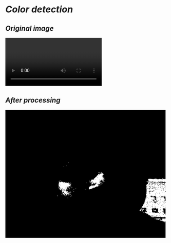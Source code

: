 # _Color detection_ <br>
## _Original image_<br>
![an image of project](https://github.com/ahmedasadmin/computerVsionProjects/blob/main/processColorsWithClasses/Screencast%20from%2003-20-2024%2004%3A29%3A43%20PM.webm)
## _After processing_<br>
![an image of project](https://github.com/ahmedasadmin/computerVsionProjects/blob/main/processColorsWithClasses/colorDetectoin.png)
